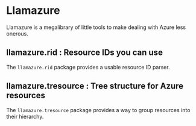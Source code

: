 # Llamazure

Llamazure is a megalibrary of little tools to make dealing with Azure less onerous.

## llamazure.rid : Resource IDs you can use

The `llamazure.rid` package provides a usable resource ID parser. 

## llamazure.tresource : Tree structure for Azure resources

The `llamazure.tresource` package provides a way to group resources into their hierarchy.
